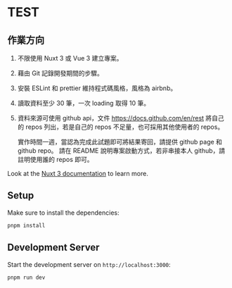 # TEST

## 作業方向
1. 不限使用 Nuxt 3 或 Vue 3 建立專案。
2. 藉由 Git 記錄開發期間的步驟。
3. 安裝 ESLint 和 prettier 維持程式碼風格，風格為 airbnb。
4. 讀取資料至少 30 筆，一次 loading 取得 10 筆。
5. 資料來源可使用 github api，文件 https://docs.github.com/en/rest
    將自己的 repos 列出，若是自己的 repos 不足量，也可採用其他使用者的 repos。

    實作時間一週，當認為完成此試題即可將結果寄回，請提供 github page 和 github repo。
    請在 README 說明專案啟動方式，若非串接本人 github，請註明使用誰的 repos 即可。


Look at the [Nuxt 3 documentation](https://nuxt.com/docs/getting-started/introduction) to learn more.

## Setup

Make sure to install the dependencies:

```bash
pnpm install
```

## Development Server

Start the development server on `http://localhost:3000`:

```bash
pnpm run dev
```


